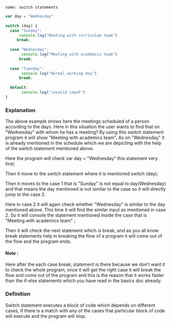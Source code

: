 ```ngMeta
name: switch statements
```
``` javascript
var day = "Wednesday"
 
switch (day) {
  case "Sunday":
      console.log("Meeting with curriculum team")
  	 break;
 
  case "Wednesday":
       console.log("Meeting with academics team")
  	  break;
 
  case "Tuesday":
       console.log("Normal working day")
  	  break;
 
  default:
       console.log("invalid input")
}
```
 
### Explanation 
The above example shows here the meetings scheduled of a person according to the days. Here in this situation the user wants to find that on "Wednesday" with whom he has a meeting? By using this switch statement program it will show "Meeting with academics team".  As on "Wednesday"  it is already mentioned in the schedule which we are depicting with the help of the switch statement mentioned above.

Here the program will check  var day = "Wednesday" this statement very first;

Then it move to the switch statement where it is mentioned switch (day);

Then it moves to the case 1 that is "Sunday" is not equal to day(Wednesday) and that means the day mentioned is not similar to the case so it will directly jump to the case 2.

Here in case 2 it will again check whether "Wednesday" is similar to the day mentioned above. This time it will find the similar input as mentioned in case 2. So it will console the statement mentioned inside the case that is "Meeting with academics team" ;

Then it will check the next statement which is break; and as you all know break statements help in breaking the flow of a program it will come out of the flow and the program ends.
 

#### Note : 
Here after the each case break; statement is there because we don’t want it to check the whole program, once it will get the right case it will break the flow and come out of the program and this is the reason that it works faster than the if-else statements which you have read in the basics doc already.

###	Definition
Switch statement executes a block of code which depends on different cases, if there is a match with any of the cases  that particular block of code will execute and the program will stop.
